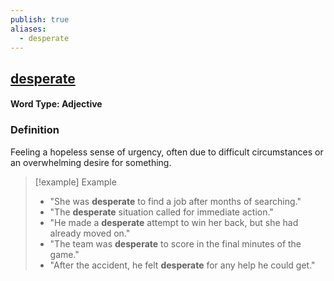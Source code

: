 ```yaml
---
publish: true
aliases:
  - desperate
---
```


## [desperate](https://dictionary.cambridge.org/dictionary/english/desperate)
#### Word Type: Adjective

### Definition
Feeling a hopeless sense of urgency, often due to difficult circumstances or an overwhelming desire for something.

> [!example] Example
> 
> - "She was **desperate** to find a job after months of searching."
> - "The **desperate** situation called for immediate action."
> - "He made a **desperate** attempt to win her back, but she had already moved on."
> - "The team was **desperate** to score in the final minutes of the game."
> - "After the accident, he felt **desperate** for any help he could get."